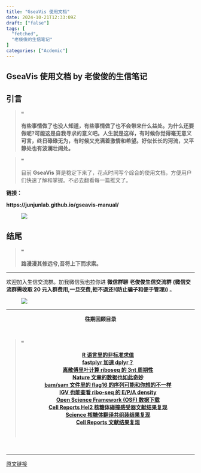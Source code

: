 ```yaml
---
title: "GseaVis 使用文档"
date: 2024-10-21T12:33:09Z
draft: ["false"]
tags: [
  "fetched",
  "老俊俊的生信笔记"
]
categories: ["Acdemic"]
---
```

GseaVis 使用文档 by 老俊俊的生信笔记
------
<div><section data-tool="mdnice编辑器" data-website="https://www.mdnice.com" data-mpa-powered-by="yiban.io"><section><mp-common-profile data-pluginname="mpprofile" data-id="MzkyMTI1MTYxNA==" data-headimg="http://mmbiz.qpic.cn/sz_mmbiz_png/G5jjcE4usezgsqIGqjITSMggCTSoViaYeoKe2xoZr1IIvNJoztibQxibYHLDDoiabwAc6Ggws3Tvdo8EPss2nLgaVQ/0?wx_fmt=png" data-nickname="老俊俊的生信笔记" data-alias="JunJunLab" data-signature="老俊俊的生信技能和知识分享,我不是巨人,但你可以站在我的肩膀上更进一步!" data-from="0" data-is_biz_ban="0"></mp-common-profile></section></section><section><mp-common-clmusic data-pluginname="insertaudio" type="1" music_name="%E6%B2%A1%E9%82%A3%E4%B9%88%E7%AE%80%E5%8D%95" albumurl="http://wx.y.gtimg.cn/music/photo_new/T002R500x500M000002Gbc9W0oOAS3_1.jpg" singer="黄小琥" duration="308000" username="" music_source="1" is_vip="1" listenid="78221626643984640"></mp-common-clmusic></section><section data-tool="mdnice编辑器" data-website="https://www.mdnice.com"><h2 data-tool="mdnice编辑器"><span></span><span>引言</span><span></span></h2><blockquote data-tool="mdnice编辑器"><span>❝</span><p><strong>有些事情做了也没人知道，有些事情做了也不会带来什么益处。为什么还要做呢?可能这是自我寻求的意义吧。人生就是这样，有时候你觉得毫无意义可言，终日碌碌无为，有时候又充满着激情和希望。好似长长的河流，又平静处也有波澜壮阔处。</strong></p></blockquote><blockquote data-tool="mdnice编辑器"><span>❝</span><p>目前 <strong>GseaVis</strong> 算是稳定下来了，花点时间写个综合的使用文档，方便用户们快速了解和掌握。不必去翻看每一篇推文了。</p></blockquote><p data-tool="mdnice编辑器"><strong>链接：</strong></p><p data-tool="mdnice编辑器"><strong>https://junjunlab.github.io/gseavis-manual/</strong></p><figure data-tool="mdnice编辑器"><img data-imgfileid="100031693" data-ratio="0.520523497917906" data-src="https://mmbiz.qpic.cn/sz_mmbiz_png/G5jjcE4usewiaVJFicCo4muzXwAE1J6eC94I8fsOzv3UWkoPkGxFd3aKjIlrb5f3jJzvFB1pVHv8EicEWuL0iav8hg/640?wx_fmt=png&amp;from=appmsg" data-type="png" data-w="1681" src="https://mmbiz.qpic.cn/sz_mmbiz_png/G5jjcE4usewiaVJFicCo4muzXwAE1J6eC94I8fsOzv3UWkoPkGxFd3aKjIlrb5f3jJzvFB1pVHv8EicEWuL0iav8hg/640?wx_fmt=png&amp;from=appmsg"></figure><h2 data-tool="mdnice编辑器"><span></span><span>结尾</span><span></span></h2><blockquote data-tool="mdnice编辑器"><span>❝</span><p><strong>路漫漫其修远兮,吾将上下而求索。</strong></p></blockquote><hr data-tool="mdnice编辑器"><p data-tool="mdnice编辑器">欢迎加入生信交流群。加我微信我也拉你进 <strong>微信群聊</strong> <strong>老俊俊生信交流群</strong> <strong>(微信交流群需收取 20 元入群费用,一旦交费,拒不退还!(防止骗子和便于管理))</strong> 。</p><figure data-tool="mdnice编辑器"><img data-imgfileid="100031692" data-ratio="0.6083707025411061" data-src="https://mmbiz.qpic.cn/sz_mmbiz_png/G5jjcE4usewiaVJFicCo4muzXwAE1J6eC9ZJk8GicaVIGLAk9yMhnC7jp6DicibYApdOkJC5yPUJAI3eVKZppj48cew/640?wx_fmt=png&amp;from=appmsg" data-type="png" data-w="669" src="https://mmbiz.qpic.cn/sz_mmbiz_png/G5jjcE4usewiaVJFicCo4muzXwAE1J6eC9ZJk8GicaVIGLAk9yMhnC7jp6DicibYApdOkJC5yPUJAI3eVKZppj48cew/640?wx_fmt=png&amp;from=appmsg"></figure><hr data-tool="mdnice编辑器"><p data-tool="mdnice编辑器"><strong></strong></p><center data-tool="mdnice编辑器"><strong> 往期回顾目录 </strong></center><p data-tool="mdnice编辑器"><br></p><blockquote data-tool="mdnice编辑器"><span>❝</span><p><strong></strong></p><center><strong><a href="https://mp.weixin.qq.com/s?__biz=MzkyMTI1MTYxNA==&amp;mid=2247515329&amp;idx=1&amp;sn=48aef9779d113c6c0bbdb5848de285f7&amp;chksm=c18486b0f6f30fa6fd5437d175f8fa42e4c811f23c9f982572237305d57c6d490088381ec4a5&amp;token=1520616408&amp;lang=zh_CN&amp;scene=21#wechat_redirect" data-linktype="2">R 语言里的非标准求值</a></strong></center><strong><center><a href="https://mp.weixin.qq.com/s?__biz=MzkyMTI1MTYxNA==&amp;mid=2247515312&amp;idx=1&amp;sn=82b8aa5ca4f9e0621d3afb20a7dbaf69&amp;chksm=c18486c1f6f30fd70062ee76e62a9ae724cb9ad4aa5ac255cdf932b691abd71d1433f2c7108f&amp;token=1460764668&amp;lang=zh_CN&amp;scene=21#wechat_redirect" data-linktype="2">fastplyr 加速 dplyr？</a></center></strong><strong><center><a href="https://mp.weixin.qq.com/s?__biz=MzkyMTI1MTYxNA==&amp;mid=2247515280&amp;idx=1&amp;sn=defc9a1c16991378192d39cd07f8ab2b&amp;chksm=c18486e1f6f30ff714bb06fc51b6ac30640f4e8fc12e33675e23e11321501ddd0338c15e8f73&amp;token=289129565&amp;lang=zh_CN&amp;scene=21#wechat_redirect" data-linktype="2">离散傅里叶计算 riboseq 的 3nt 周期性</a></center></strong><strong><center><a href="https://mp.weixin.qq.com/s?__biz=MzkyMTI1MTYxNA==&amp;mid=2247515259&amp;idx=1&amp;sn=b19dca820116f79399ce38141c6bd9e5&amp;chksm=c184860af6f30f1caac47d51f32d5bd8507e8b38ddafb7faff22aed751f63f5fdcbd8ea4163c&amp;token=1715275324&amp;lang=zh_CN&amp;scene=21#wechat_redirect" data-linktype="2">Nature 文章的数据也如此奇妙</a></center></strong><strong><center><a href="https://mp.weixin.qq.com/s?__biz=MzkyMTI1MTYxNA==&amp;mid=2247515217&amp;idx=1&amp;sn=0f6aa07f021f19dd8c29bc182b1c4973&amp;chksm=c1848620f6f30f362a55caa9aa1b1fba6e24f871545c78927ef5f6c73f99debd8164b7c8644c&amp;token=1715275324&amp;lang=zh_CN&amp;scene=21#wechat_redirect" data-linktype="2">bam/sam 文件里的 flag16 的序列可能和你想的不一样</a></center></strong><strong><center><a href="https://mp.weixin.qq.com/s?__biz=MzkyMTI1MTYxNA==&amp;mid=2247515196&amp;idx=1&amp;sn=827ad75ace9c9f9d71e89ca35ea37035&amp;chksm=c184864df6f30f5b1456a60f32b1d9884daa6a0060dd8596c3283e69af8d600778e8d92ac1c9&amp;token=2067075838&amp;lang=zh_CN&amp;scene=21#wechat_redirect" data-linktype="2">IGV 也能查看 ribo-seq 的 E/P/A density</a></center></strong><strong><center><a href="https://mp.weixin.qq.com/s?__biz=MzkyMTI1MTYxNA==&amp;mid=2247515167&amp;idx=1&amp;sn=bd4107378e08a3ce1d2a122a74c5ec1c&amp;chksm=c184866ef6f30f78ed84a51bad9ff1cf34f64387fdeffbfc79ff896b26fb355aa49c22c77987&amp;token=2067075838&amp;lang=zh_CN&amp;scene=21#wechat_redirect" data-linktype="2">Open Science Framework (OSF) 数据下载</a></center></strong><strong><center><a href="https://mp.weixin.qq.com/s?__biz=MzkyMTI1MTYxNA==&amp;mid=2247515150&amp;idx=1&amp;sn=c6c94a60dca571df58cedf8d0c76e38e&amp;chksm=c184867ff6f30f69f2160c92443c53c3d5dc855b8da2411741047d8bdc2310544ea853830b6d&amp;token=717997874&amp;lang=zh_CN&amp;scene=21#wechat_redirect" data-linktype="2">Cell Reports Hel2 核糖体碰撞感受器文献结果复现</a></center></strong><strong><center><a href="https://mp.weixin.qq.com/s?__biz=MzkyMTI1MTYxNA==&amp;mid=2247515060&amp;idx=1&amp;sn=49d17b3c06bbdeadba0df3eaefd54dd0&amp;chksm=c18481c5f6f308d3d2688b75b742fc2043cd3da0a7c6e1e99560d157a6bae39d89209d098882&amp;token=740560987&amp;lang=zh_CN&amp;scene=21#wechat_redirect" data-linktype="2">Science 核糖体翻译共组装结果复现</a></center></strong><strong><center><a href="https://mp.weixin.qq.com/s?__biz=MzkyMTI1MTYxNA==&amp;mid=2247514974&amp;idx=1&amp;sn=63fbe0852212a133b859eef891951352&amp;chksm=c184812ff6f3083967b9d2c65dd144c87b68c0ce03d5156f96517fa4f015994bae834a3b6602&amp;token=2005494294&amp;lang=zh_CN&amp;scene=21#wechat_redirect" data-linktype="2">Cell Reports 文献结果复现</a></center></strong><p><br></p></blockquote></section><p><br></p><p><mp-style-type data-value="3"></mp-style-type></p></div>  
<hr>
<a href="https://mp.weixin.qq.com/s/wGQh8y88y8LNaAcoeMxm2g",target="_blank" rel="noopener noreferrer">原文链接</a>
